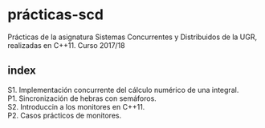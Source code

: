 # prácticas-scd
Prácticas de la asignatura Sistemas Concurrentes y Distribuidos de la UGR, realizadas
en C++11. 
Curso 2017/18

## index

S1. Implementación concurrente del cálculo numérico de una integral.   
P1. Sincronización de hebras con semáforos.   
S2. Introduccin a los monitores en C++11.   
P2. Casos prácticos de monitores.   
